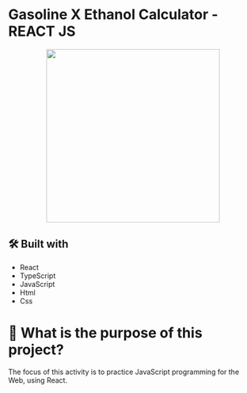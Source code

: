﻿# Gasoline X Ethanol Calculator - REACT JS

<div align="center">
<img src="https://github.com/danielfelix45/CallSystem_React/assets/81331726/e84fe5bc-d3a2-457e-9aef-d7b5a30744d8" width="350px" />

</div>

## 🛠️ Built with

- React
- TypeScript
- JavaScript
- Html
- Css

# 🤔 What is the purpose of this project?

The focus of this activity is to practice JavaScript programming for the Web, using React.
